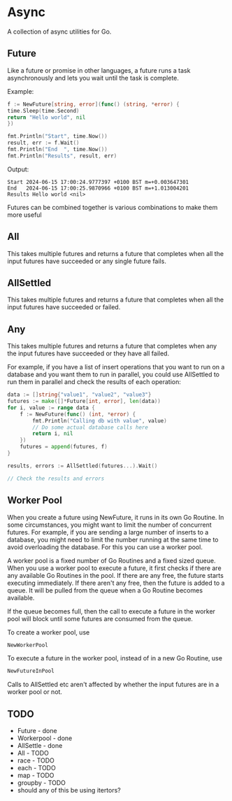 # Async

A collection of async utilities for Go.

## Future
Like a future or promise in other languages, a future runs a task asynchronously and lets you wait until the task is complete.

Example:

```go
f := NewFuture[string, error](func() (string, *error) {
time.Sleep(time.Second)
return "Hello world", nil
})

fmt.Println("Start", time.Now())
result, err := f.Wait()
fmt.Println("End  ", time.Now())
fmt.Println("Results", result, err)
```

Output:

    Start 2024-06-15 17:00:24.9777397 +0100 BST m=+0.003647301
    End   2024-06-15 17:00:25.9870966 +0100 BST m=+1.013004201
    Results Hello world <nil>

Futures can be combined together is various combinations to make them more useful

## All

This takes multiple futures and returns a future that completes when all the input futures have succeeded or any single future fails.

## AllSettled

This takes multiple futures and returns a future that completes when all the input futures have succeeded or failed.

## Any

This takes multiple futures and returns a future that completes when any the input futures have succeeded or they have all failed.

For example, if you have a list of insert operations that you want to run on a database and you want them to run in parallel, you could use AllSettled to run them in parallel and check the results of each operation:

```Go
data := []string{"value1", "value2", "value3"}
futures := make([]*Future[int, error], len(data))
for i, value := range data {
    f := NewFuture(func() (int, *error) {
        fmt.Println("Calling db with value", value)
        // Do some actual database calls here
        return i, nil
    })
    futures = append(futures, f)
}

results, errors := AllSettled(futures...).Wait()

// Check the results and errors
```

## Worker Pool

When you create a future using NewFuture, it runs in its own Go Routine. In some circumstances, you might want to limit the number of concurrent futures. For example, if you are sending a large number of inserts to a database, you might need to limit the number running at the same time to avoid overloading the database. For this you can use a worker pool.

A worker pool is a fixed number of Go Routines and a fixed sized queue. When you use a worker pool to execute a future, it first checks if there are any available Go Routines in the pool. If there are any free, the future starts executing immediately. If there aren't any free, then the future is added to a queue. It will be pulled from the queue when a Go Routine becomes available.

If the queue becomes full, then the call to execute a future in the worker pool will block until some futures are consumed from the queue.

To create a worker pool, use
```go
NewWorkerPool
```
To execute a future in the worker pool, instead of in a new Go Routine, use
```go
NewFutureInPool
```

Calls to AllSettled etc aren't affected by whether the input futures are in a worker pool or not.

## TODO

* Future - done
* Workerpool - done
* AllSettle - done
* All - TODO
* race - TODO
* each - TODO
* map - TODO
* groupby - TODO
* should any of this be using itertors?
